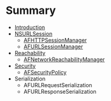 # Summary

* [Introduction](README.md)
* [NSURLSession](nsurlsession.md)
  * [AFHTTPSessionManager](afhttpsessionmanager.md)
  * [AFURLSessionManager](afurlsessionmanager.md)
* [Reachability](reachability.md)
  * [AFNetworkReachabilityManager](afnetworkreachabilitymanager.md)
* [Security](security.md)
  * [AFSecurityPolicy](afsecuritypolicy.md)
* Serialization
  * AFURLRequestSerialization
  * AFURLResponseSerialization


